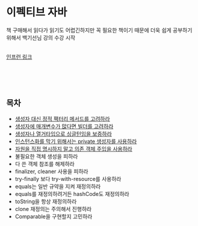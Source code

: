 # 이펙티브 자바
책 구매해서 읽다가 읽기도 어렵긴하지만 꼭 필요한 책이기 때문에 더욱 쉽게 공부하기 위해서 백기선님 강의 수강 시작
<br><br>

[인프런 링크](https://www.inflearn.com/course/이펙티브-자바-1/dashboard)
<br><br><br><br><br>

## 목차
- [생성자 대신 정적 팩터리 메서드를 고려하라](EJ_item1.md)
- [생성자에 매개변수가 많다면 빌더를 고려하라](EJ_item2.md)
- [생성자나 열거타입으로 싱글턴임을 보증하라](EJ_item3.md)
- [인스턴스화를 막기 위해서는 private 생성자를 사용하라](EJ_item4.md)
- [자원을 직접 명시하지 말고 의존 객체 주입을 사용하라](EJ_item5.md)
- 불필요한 객체 생성을 피하라
- 다 쓴 객체 참조를 해제하라
- finalizer, cleaner 사용을 피하라
- try-finally 보다 try-with-resource를 사용하라 
- equals는 일반 규약을 지켜 재정의하라
- equals를 재정의하려거든 hashCode도 재정의하라
- toString을 항상 재정의하라
- clone 재정의는 주의해서 진행하라
- Comparable을 구현할지 고민하라

<br><br><br><br><br><br><br><br><br><br>